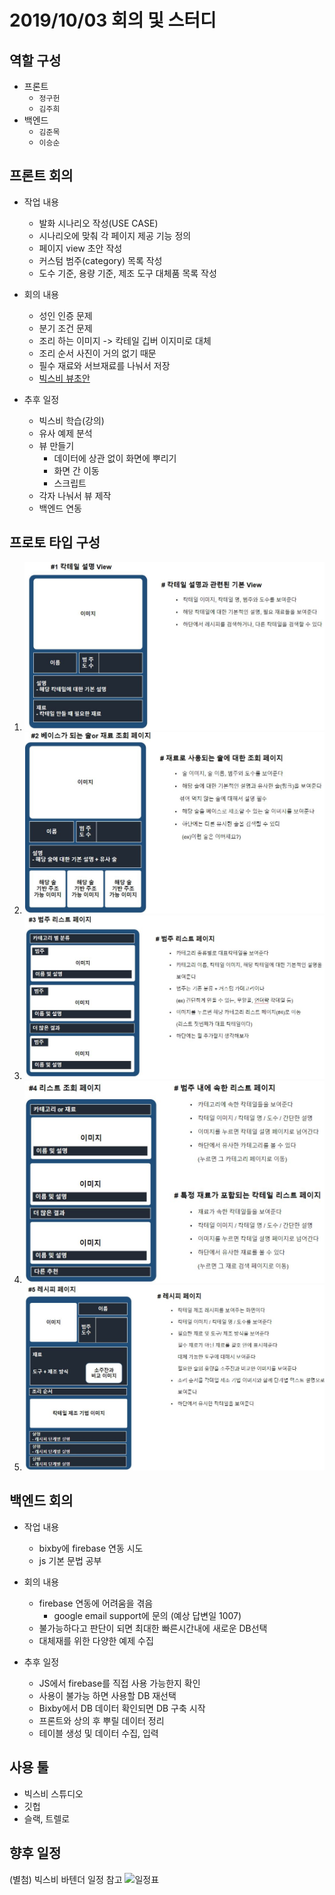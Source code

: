 # 2019/10/03 회의 및 스터디

## 역할 구성

- 프론트
  - `정구헌`
  - `김주희`
- 백엔드
  - `김준목`
  - `이승순`

## 프론트 회의

- 작업 내용
  - 발화 시나리오 작성(USE CASE)
  - 시나리오에 맞춰 각 페이지 제공 기능 정의
  - 페이지 view 초안 작성
  - 커스텀 범주(category) 목록 작성
  - 도수 기준, 용량 기준, 제조 도구 대체품 목록 작성

- 회의 내용
  - 성인 인증 문제
  - 분기 조건 문제
  - 조리 하는 이미지 -> 칵테일 깁버 이지미로 대체
  - 조리 순서 사진이 거의 없기 때문
  - 필수 재료와 서브재료를 나눠서 저장
  - [빅스비 뷰초안](#프로토-타입-구성)

- 추후 일정
  - 빅스비 학습(강의)
  - 유사 예제 분석
  - 뷰 만들기
    - 데이터에 상관 없이 화면에 뿌리기
    - 화면 간 이동
    - 스크립트
  - 각자 나눠서 뷰 제작
  - 백엔드 연동

## 프로토 타입 구성

  1. ![ㅁ](/회의록/1003/칵테일_설명.JPG)
  1. ![ㅁ](/회의록/1003/베이스_조회.JPG)
  1. ![ㅁ](/회의록/1003/범주리스트_조회.JPG)
  1. ![ㅁ](/회의록/1003/리스트_조회.JPG)
  1. ![ㅁ](/회의록/1003/레시피_페이지.JPG)

## 백엔드 회의

- 작업 내용
  - bixby에 firebase 연동 시도
  - js 기본 문법 공부

- 회의 내용
  - firebase 연동에 어려움을 겪음
    - google email support에 문의 (예상 답변일 1007)
  - 불가능하다고 판단이 되면 최대한 빠른시간내에 새로운 DB선택
  - 대체재를 위한 다양한 예제 수집

- 추후 일정
  - JS에서 firebase를 직접 사용 가능한지 확인
  - 사용이 불가능 하면 사용할 DB 재선택
  - Bixby에서 DB 데이터 확인되면 DB 구축 시작
  - 프론트와 상의 후 뿌릴 데이터 정리
  - 테이블 생성 및 데이터 수집, 입력

## 사용 툴

- 빅스비 스튜디오
- 깃헙
- 슬랙, 트렐로

## 향후 일정

(별첨) 빅스비 바텐더 일정 참고
![일정표](/회의록/0930/바텐더_2차_일정표.JPG)
